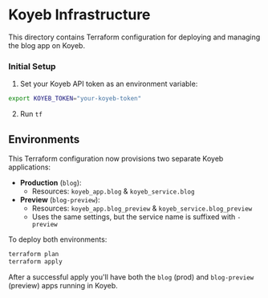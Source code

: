 # Koyeb Infrastructure

This directory contains Terraform configuration for deploying and managing the blog app on Koyeb.

### Initial Setup

1. Set your Koyeb API token as an environment variable:

```bash
export KOYEB_TOKEN="your-koyeb-token"
```

2. Run `tf`

## Environments

This Terraform configuration now provisions two separate Koyeb applications:

- **Production** (`blog`):
  - Resources: `koyeb_app.blog` & `koyeb_service.blog`
- **Preview** (`blog-preview`):
  - Resources: `koyeb_app.blog_preview` & `koyeb_service.blog_preview`
  - Uses the same settings, but the service name is suffixed with `-preview`

To deploy both environments:

```bash
terraform plan
terraform apply
```

After a successful apply you'll have both the `blog` (prod) and `blog-preview` (preview) apps running in Koyeb.
